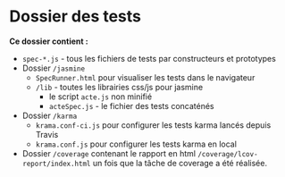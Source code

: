 # Dossier des tests

**Ce dossier contient :**
-   `spec-*.js` - tous les fichiers de tests par constructeurs et prototypes
-   Dossier `/jasmine`
    -   `SpecRunner.html` pour visualiser les tests dans le navigateur
    -   `/lib` - toutes les librairies css/js pour jasmine
        -   le script `acte.js` non minifié
        -   `acteSpec.js` - le fichier des tests concaténés
-   Dossier `/karma`
    -   `krama.conf-ci.js` pour configurer les tests karma lancés depuis Travis
    -   `krama.conf.js` pour configurer les tests karma en local
-   Dossier `/coverage` contenant le rapport en html `/coverage/lcov-report/index.html` un fois que la tâche de coverage a été réalisée.
